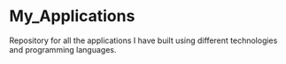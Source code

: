 # My_Applications
Repository for all the applications I have built using different technologies and programming languages.
